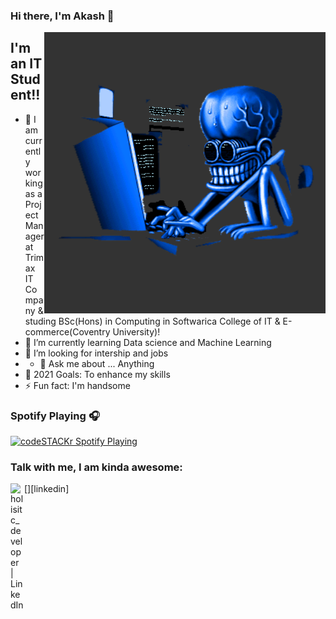 ### Hi there, I'm Akash  👋

<img align="right" alt="GIF" src="https://github.com/findAkash/findAkash/blob/main/HaD1.gif" width="450" height="450" />

## I'm an IT Student!!

- 🔭 I am currently working as a Project Manager at Trimax IT Company & studing BSc(Hons) in Computing 
in Softwarica College of IT & E-commerce(Coventry University)!
- 🌱 I’m currently learning Data science and Machine Learning
- 👯 I’m looking for intership and jobs
- - 💬 Ask me about ... Anything
- 🥅 2021 Goals: To enhance my skills
- ⚡ Fun fact: I'm handsome  

### Spotify Playing 🎧

[<img src="https://now-playing-codestackr.vercel.app/api/spotify-playing" alt="codeSTACKr Spotify Playing" width="350" />](https://open.spotify.com/user/swyqyimdc12jajde4vpwd2x1b)


### Talk with me, I am kinda awesome:
[<img align="left" alt="holisitc_developer | LinkedIn" width="22px" src="https://cdn.jsdelivr.net/npm/simple-icons@v3/icons/linkedin.svg" />][linkedin]
